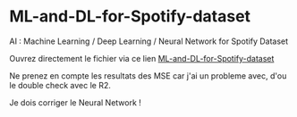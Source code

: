 # ML-and-DL-for-Spotify-dataset
AI : Machine Learning / Deep Learning / Neural Network for Spotify Dataset

Ouvrez directement le fichier via ce lien [ML-and-DL-for-Spotify-dataset](Spotify.ipynb)

Ne prenez en compte les resultats des MSE car j'ai un probleme avec, d'ou le double check avec le R2.

Je dois corriger le Neural Network !
